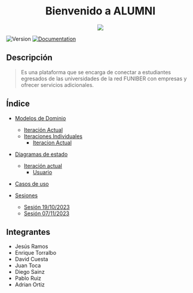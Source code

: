 <h1 align="center">Bienvenido a ALUMNI </h1>
<div align="center">
  <image src="./Imágenes/Logo.png" align="center">
</div>
<p>
  <img alt="Version" src="https://img.shields.io/badge/version-1.0-blue.svg?cacheSeconds=2592000" />
  <a href="empty" target="_blank">
    <img alt="Documentation" src="https://img.shields.io/badge/documentation-yes-brightgreen.svg" />
  </a>
</p>

## Descripción

> Es una plataforma que se encarga de conectar a estudiantes egresados de las universidades de la red FUNIBER con empresas y ofrecer servicios adicionales.

## Índice

 - [Modelos de Dominio](/Modelos_de_Dominio/Modelos_Finales)
   - [Iteración Actual](/Modelos_de_Dominio/Modelos_Finales/Segunda_Iteración/Readme.md)
   - [Iteraciones Individuales](/Modelos_de_Dominio/Modelos_Individuales/)
     - [Iteracion Actual](/Modelos_de_Dominio/Modelos_Individuales/Segunda_Iteración/)

 - [Diagramas de estado](/Diagramas_de_Estado/)
   - [Iteración actual](/Diagramas_de_Estado/Primera_Iteración/)
     - [Usuario](/Diagramas_de_Estado/Primera_Iteración/Usuario/Readme.md)

 - [Casos de uso](/Casos_de_uso/)

 - [Sesiones](/Sesiones/)
   - [Sesión 19/10/2023](/Sesiones/19-10-2023/)
   - [Sesión 07/11/2023](/Sesiones/07-11-2023/)

 ## Integrantes

- Jesús Ramos
- Enrique Torralbo
- David Cuesta
- Juan Toca
- Diego Sainz
- Pablo Ruiz
- Adrian Ortiz


